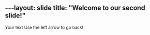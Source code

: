 ---layout: slide
title: "Welcome to our second slide!"
---
Your text
Use the left arrow to go back!
